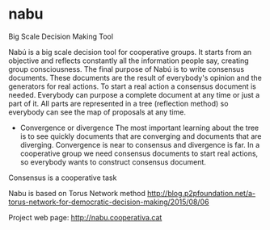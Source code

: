 # nabu
Big Scale Decision Making Tool

Nabú is a big scale decision tool for cooperative groups.
It starts from an objective and reflects constantly all the information people say, creating group consciousness.
The final purpose of Nabú is to write consensus documents. These documents are the result of everybody's opinion 
and the generators for real actions. To start a real action a consensus document is needed. Everybody can purpose 
a complete document at any time or just a part of it. All parts are represented in a tree (reflection method) 
so everybody can see the map of proposals at any time.

* Convergence or divergence
The most important learning about the tree is to see quickly documents that are converging and documents 
that are diverging. Convergence is near to consensus and divergence is far. In a cooperative group we need 
consensus documents to start real actions, so everybody wants to construct consensus document.

Consensus is a cooperative task

Nabu is based on Torus Network method
http://blog.p2pfoundation.net/a-torus-network-for-democratic-decision-making/2015/08/06

Project web page:
http://nabu.cooperativa.cat



